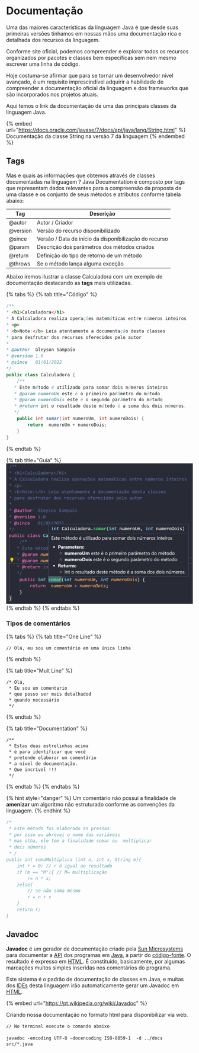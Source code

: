 # Documentação

Uma das maiores características da linguagem Java é que desde suas primeiras versões tínhamos em nossas mãos uma documentação rica e detalhada dos recursos da linguagem.

Conforme site oficial, podemos compreender e explorar todos os recursos organizados por pacotes e classes bem específicas sem nem mesmo escrever uma linha de código.

Hoje costuma-se afirmar que para se tornar um desenvolvedor nível avançado, é um requisito imprescindível adquirir a habilidade de compreender a documentação oficial da linguagem e dos frameworks que são incorporados nos projetos atuais.

Aqui temos o link da documentação de uma das principais classes da linguagem Java.

{% embed url="https://docs.oracle.com/javase/7/docs/api/java/lang/String.html" %}
Documentação da classe String na versão 7 da linguagem
{% endembed %}

## Tags

Mas e quais as informações que obtemos através de classes documentadas na linguagem ? Java Documentation é composto por tags que representam dados relevantes para a compreensão da proposta de uma classe e os conjunto de seus métodos e atributos conforme tabela abaixo:

| Tag      | Descrição                                              |
| -------- | ------------------------------------------------------ |
| @autor   | Autor / Criador                                        |
| @version | Versão do recurso disponibilizado                      |
| @since   | Versão / Data de início da disponibilização do recurso |
| @param   | Descrição dos parâmetros dos métodos criados           |
| @return  | Definição do tipo de retorno de um método              |
| @throws  | Se o método lança alguma exceção                       |

Abaixo iremos ilustrar a classe Calculadora com um exemplo de documentação destacando as **tags** mais utilizadas.

{% tabs %}
{% tab title="Código" %}
```java
/**
* <h1>Calculadora</h1>
* A Calculadora realiza operações matemáticas entre números inteiros
* <p>
* <b>Note:</b> Leia atentamente a documentação desta classes
* para desfrutar dos recursos oferecidos pelo autor
*
* @author  Gleyson Sampaio
* @version 1.0
* @since   01/01/2022
*/
public class Calculadora {
    /**
   * Este método é utilizado para somar dois números inteiros
   * @param numeroUm este é o primeiro parâmetro do método
   * @param numeroDois este é o segundo parâmetro do método
   * @return int o resultado deste método é a soma dos dois números.
   */
    public int somar(int numeroUm, int numeroDois) {
        return  numeroUm + numeroDois;
    }
}

```
{% endtab %}

{% tab title="Guia" %}
![](<../.gitbook/assets/image (15).png>)
{% endtab %}
{% endtabs %}

### Tipos de comentários

{% tabs %}
{% tab title="One Line" %}
```
// Olá, eu sou um comentário em uma única linha
```
{% endtab %}

{% tab title="Mult Line" %}
```
/* Olá,
 * Eu sou um comentario
 * que posso ser mais detalhadod
 * quando necessário
 */
```
{% endtab %}

{% tab title="Documentation" %}
```
/** 
 * Estas duas estrelinhas acima
 * é para identificar que você
 * pretende elaborar um comentário
 * a nível de documentação.
 * Que incrível !!!
 */
```
{% endtab %}
{% endtabs %}

{% hint style="danger" %}
Um comentário não possui a finalidade de **amenizar** um algoritmo não estruturado conforme as convenções da linguagem.&#x20;
{% endhint %}

```java
/*
 * Este método foi elaborado as pressas
 * por isso eu abrevei o nome das variáveis
 * mas olha, ele tem a finalidade somar ou  multiplicar
 * dois números
 * /
public int somaMultiplica (int n, int x, String m){
    int r = 0; // r é igual ao resultado
    if (m == "M"){ // M= multiplicação
        r= n * x;
    }else{
        // se não soma mesmo
        r = n + x
    }
    return r;
}
```

## Javadoc

**Javadoc** é um gerador de documentação criado pela [Sun Microsystems](https://pt.wikipedia.org/wiki/Sun\_Microsystems) para documentar a [API](https://pt.wikipedia.org/wiki/API) dos programas em [Java](https://pt.wikipedia.org/wiki/Linguagem\_de\_programa%C3%A7%C3%A3o\_Java), a partir do [código-fonte](https://pt.wikipedia.org/wiki/C%C3%B3digo-fonte). O resultado é expresso em [HTML](https://pt.wikipedia.org/wiki/HTML). É constituído, basicamente, por algumas marcações muitos simples inseridas nos comentários do programa.

Este sistema é o padrão de documentação de classes em Java, e muitas dos [IDEs](https://pt.wikipedia.org/wiki/Ambiente\_de\_desenvolvimento\_integrado) desta linguagem irão automaticamente gerar um Javadoc em [HTML](https://pt.wikipedia.org/wiki/HTML).

{% embed url="https://pt.wikipedia.org/wiki/Javadoc" %}

Criando nossa documentação no formato html para disponibilizar via web.

```
// No terminal execute o comando abaixo

javadoc -encoding UTF-8 -docencoding ISO-8859-1  -d ../docs  src/*.java
```



##

